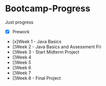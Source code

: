 # Bootcamp-Progress
Just progress 

- [x] Prework
- [x]Week 1 - Java Basics
- []Week 2 - Java Basics and Assessment Fri
- []Week 3 - Start Midterm Project
- []Week 4
- []Week 5
- []Week 6
- []Week 7
- []Week 8 - Final Project
